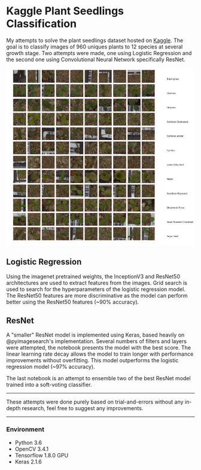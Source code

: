 # Kaggle Plant Seedlings Classification
My attempts to solve the plant seedlings dataset hosted on [Kaggle](https://www.kaggle.com/c/plant-seedlings-classification). The goal is to classify images of 960 uniques plants to 12 species at several growth stage. Two attempts were made, one using Logistic Regression and the second one using Convolutional Neural Network specifically ResNet.  

![seedlings](img/seedlings.png)  

## Logistic Regression
Using the imagenet pretrained weights, the InceptionV3 and ResNet50 architectures are used to extract features from the images. Grid search is used to search for the hyperparameters of the logistic regression model. The ResNet50 features are more discriminative as the model can perform better using the ResNet50 features (~90% accuracy).

## ResNet
A "smaller" ResNet model is implemented using Keras, based heavily on @pyimagesearch's implementation. Several numbers of filters and layers were attempted, the notebook presents the model with the best score. The linear learning rate decay allows the model to train longer with performance improvements without overfitting. This model outperforms the logistic regression model (~97% accuracy).

The last notebook is an attempt to ensemble two of the best ResNet model trained into a soft-voting classifier.  

---

These attempts were done purely based on trial-and-errors without any in-depth research, feel free to suggest any improvements.

---

### Environment
* Python 3.6
* OpenCV 3.4.1
* Tensorflow 1.8.0 GPU
* Keras 2.1.6
